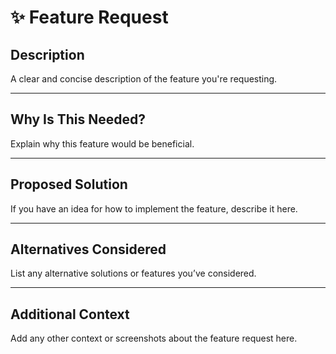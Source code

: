 # ✨ Feature Request

## Description
A clear and concise description of the feature you're requesting.

---

## Why Is This Needed?
Explain why this feature would be beneficial.

---

## Proposed Solution
If you have an idea for how to implement the feature, describe it here.

---

## Alternatives Considered
List any alternative solutions or features you’ve considered.

---

## Additional Context
Add any other context or screenshots about the feature request here.
